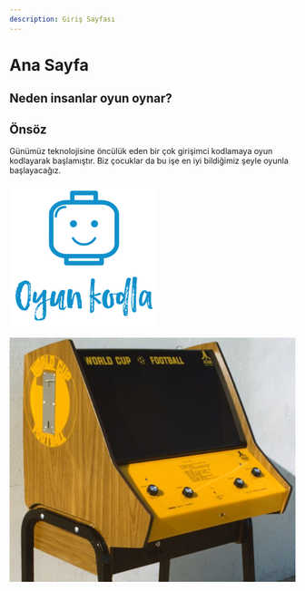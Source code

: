 ```yaml
---
description: Giriş Sayfası
---
```


# Ana Sayfa

## Neden insanlar oyun oynar?

## Önsöz

Günümüz teknolojisine öncülük eden bir çok girişimci kodlamaya oyun kodlayarak başlamıştır. Biz çocuklar da bu işe en iyi bildiğimiz şeyle oyunla başlayacağız.



![scratch ve weDo ile](.gitbook/assets/spaces_-lw_c1w6vjbjb-g_t4ab_avatar.png)

![Steve Jobs 1974 y&#x131;l&#x131;nda Atari i&#xE7;in &#xE7;al&#x131;&#x15F;&#x131;yordu](.gitbook/assets/wc1.jpg)

